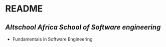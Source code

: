 # README
## _Altschool Africa School of Software engineering_
- Fundamentals in Software Engineering 


